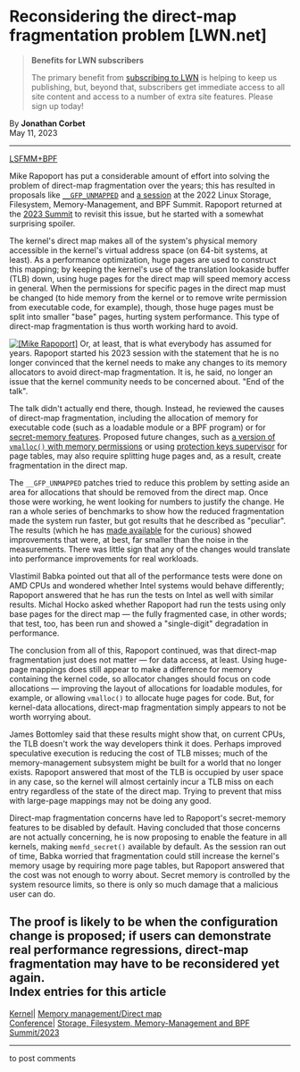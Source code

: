# Reconsidering the direct-map fragmentation problem [LWN.net]

> **Benefits for LWN subscribers**
> 
> The primary benefit from [subscribing to LWN](/Promo/nst-nag5/subscribe) is helping to keep us publishing, but, beyond that, subscribers get immediate access to all site content and access to a number of extra site features. Please sign up today! 

By **Jonathan Corbet**  
May 11, 2023 

* * *

[LSFMM+BPF](/Articles/lsfmmbpf2023)

Mike Rapoport has put a considerable amount of effort into solving the problem of direct-map fragmentation over the years; this has resulted in proposals like [`__GFP_UNMAPPED`](/Articles/926020/) and [a session](/Articles/894557/) at the 2022 Linux Storage, Filesystem, Memory-Management, and BPF Summit. Rapoport returned at the [2023 Summit](/Articles/lsfmmbpf2023) to revisit this issue, but he started with a somewhat surprising spoiler. 

The kernel's direct map makes all of the system's physical memory accessible in the kernel's virtual address space (on 64-bit systems, at least). As a performance optimization, huge pages are used to construct this mapping; by keeping the kernel's use of the translation lookaside buffer (TLB) down, using huge pages for the direct map will speed memory access in general. When the permissions for specific pages in the direct map must be changed (to hide memory from the kernel or to remove write permission from executable code, for example), though, those huge pages must be split into smaller "base" pages, hurting system performance. This type of direct-map fragmentation is thus worth working hard to avoid. 

[![\[Mike Rapoport\]](https://static.lwn.net/images/conf/2023/lsfmm/MikeRapoport-sm.png)](/Articles/931429/) Or, at least, that is what everybody has assumed for years. Rapoport started his 2023 session with the statement that he is no longer convinced that the kernel needs to make any changes to its memory allocators to avoid direct-map fragmentation. It is, he said, no longer an issue that the kernel community needs to be concerned about. "End of the talk". 

The talk didn't actually end there, though. Instead, he reviewed the causes of direct-map fragmentation, including the allocation of memory for executable code (such as a loadable module or a BPF program) or for [secret-memory features](/Articles/865256/). Proposed future changes, such as [a version of `vmalloc()` with memory permissions](/ml/linux-kernel/20210405203711.1095940-1-rick.p.edgecombe@intel.com/) or using [protection keys supervisor](/Articles/894531/) for page tables, may also require splitting huge pages and, as a result, create fragmentation in the direct map. 

The `__GFP_UNMAPPED` patches tried to reduce this problem by setting aside an area for allocations that should be removed from the direct map. Once those were working, he went looking for numbers to justify the change. He ran a whole series of benchmarks to show how the reduced fragmentation made the system run faster, but got results that he described as "peculiar". The results (which he has [made available](https://rppt.io/gfp-unmapped-bench/) for the curious) showed improvements that were, at best, far smaller than the noise in the measurements. There was little sign that any of the changes would translate into performance improvements for real workloads. 

Vlastimil Babka pointed out that all of the performance tests were done on AMD CPUs and wondered whether Intel systems would behave differently; Rapoport answered that he has run the tests on Intel as well with similar results. Michal Hocko asked whether Rapoport had run the tests using only base pages for the direct map — the fully fragmented case, in other words; that test, too, has been run and showed a "single-digit" degradation in performance. 

The conclusion from all of this, Rapoport continued, was that direct-map fragmentation just does not matter — for data access, at least. Using huge-page mappings does still appear to make a difference for memory containing the kernel code, so allocator changes should focus on code allocations — improving the layout of allocations for loadable modules, for example, or allowing `vmalloc()` to allocate huge pages for code. But, for kernel-data allocations, direct-map fragmentation simply appears to not be worth worrying about. 

James Bottomley said that these results might show that, on current CPUs, the TLB doesn't work the way developers think it does. Perhaps improved speculative execution is reducing the cost of TLB misses; much of the memory-management subsystem might be built for a world that no longer exists. Rapoport answered that most of the TLB is occupied by user space in any case, so the kernel will almost certainly incur a TLB miss on each entry regardless of the state of the direct map. Trying to prevent that miss with large-page mappings may not be doing any good. 

Direct-map fragmentation concerns have led to Rapoport's secret-memory features to be disabled by default. Having concluded that those concerns are not actually concerning, he is now proposing to enable the feature in all kernels, making `memfd_secret()` available by default. As the session ran out of time, Babka worried that fragmentation could still increase the kernel's memory usage by requiring more page tables, but Rapoport answered that the cost was not enough to worry about. Secret memory is controlled by the system resource limits, so there is only so much damage that a malicious user can do. 

The proof is likely to be when the configuration change is proposed; if users can demonstrate real performance regressions, direct-map fragmentation may have to be reconsidered yet again.  
Index entries for this article  
---  
[Kernel](/Kernel/Index)| [Memory management/Direct map](/Kernel/Index#Memory_management-Direct_map)  
[Conference](/Archives/ConferenceIndex/)| [Storage, Filesystem, Memory-Management and BPF Summit/2023](/Archives/ConferenceIndex/#Storage_Filesystem_Memory-Management_and_BPF_Summit-2023)  
  


* * *

to post comments 
